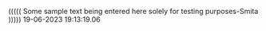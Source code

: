 ((((( Some sample text being entered here solely for testing purposes-Smita ))))) 19-06-2023 19:13:19.06
